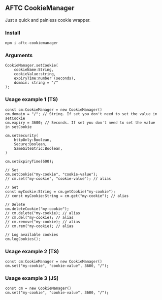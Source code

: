 ## AFTC CookieManager
Just a quick and painless cookie wrapper.


### Install
```
npm i aftc-cookiemanager
```

### Arguments
```
CookieManager.setCookie(
    cookieName:String, 
    cookieValue:string, 
    expiryTime:number (seconds), 
    domain: string = "/"
);
```


### Usage example 1 (TS)
```
const cm:CookieManager = new CookieManager()
cm.domain = "/"; // String. If set you don't need to set the value in setCookie
cm.expiry = 3600; // Seconds. If set you don't need to set the value in setCookie

cm.setSecurity(
    httpOnly:Boolean,
    Secure:Boolean,
    SameSiteStric:Boolean,
)

cm.setExpiryTime(600);

// Set
cm.setCookie("my-cookie", "cookie-value");
// cm.set("my-cookie", "cookie-value"); // alias

// Get
const myCookie:String = cm.getCookie("my-cookie");
// const myCookie:String = cm.get("my-cookie"); // alias

// Delete
cm.deleteCookie("my-cookie");
// cm.delete("my-cookie); // alias
// cm.del("my-cookie); // alias
// cm.remove("my-cookie); // alias
// cm.rem("my-cookie); // alias

// Log available cookies
cm.logCookies();
```

### Usage example 2 (TS)
```
const cm:CookieManager = new CookieManager()
cm.set("my-cookie", "cookie-value", 3600, "/");
```


### Usage example 3 (JS)
```
const cm = new CookieManager()
cm.set("my-cookie", "cookie-value", 3600, "/");
```

